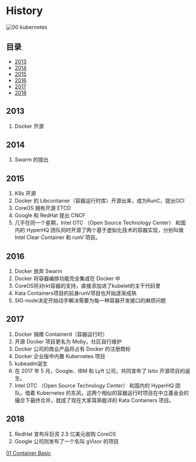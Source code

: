 # History


![00 kubernetes](./pictures/00-kubernetes.JPG)


## 目录
- [2013](#2013)
- [2014](#2014)
- [2015](#2015)
- [2016](#2016)
- [2017](#2017)
- [2018](#2018)


## 2013 
1. Docker 开源


## 2014 
1. Swarm 的提出


## 2015 
1. K8s 开源
1. Docker 的 Libcontainer（容器运行时库）开源出来，成为RunC，提出OCI
1. CoreOS 拥有开源 ETCD
1. Google 和 RedHat 提出 CNCF
1. 几乎在同一个星期，Intel OTC （Open Source Technology Center） 和国内的 HyperHQ 团队同时开源了两个基于虚拟化技术的容器实现，分别叫做 Intel Clear Container 和 runV 项目。


## 2016
1. Docker 放弃 Swarm
1. Docker 将容器编排功能完全集成在 Docker 中
1. CoreOS将对rkt容器的支持，直接添加进了kubelet的主干代码里
1. Kata Containers项目的前身runV项目也开始逐渐成熟
1. SIG-node决定开始动手解决需要为每一种容器开发接口的麻烦问题


## 2017
1. Docker 捐赠 Containerd（容器运行时）
1. 开源 Docker 项目更名为 Moby，社区自行维护
1. Docker 公司的商业产品将占有 Docker 的注册商标
1. Docker 企业版中内置 Kubernetes 项目
1. kubeadm诞生
1. 在 2017 年 5 月，Google、IBM 和 Lyft 公司，共同宣布了 Istio 开源项目的诞生。
1. Intel OTC （Open Source Technology Center） 和国内的 HyperHQ 团队。借着 Kubernetes 的东风，这两个相似的容器运行时项目在中立基金会的撮合下最终合并，就成了现在大家耳熟能详的 Kata Containers 项目。


## 2018
1. RedHat 宣布斥巨资 2.5 亿美元收购 CoreOS
1. Google 公司则发布了一个名叫 gVisor 的项目


[01 Container Basic](./01%20Container%20Basic.md)